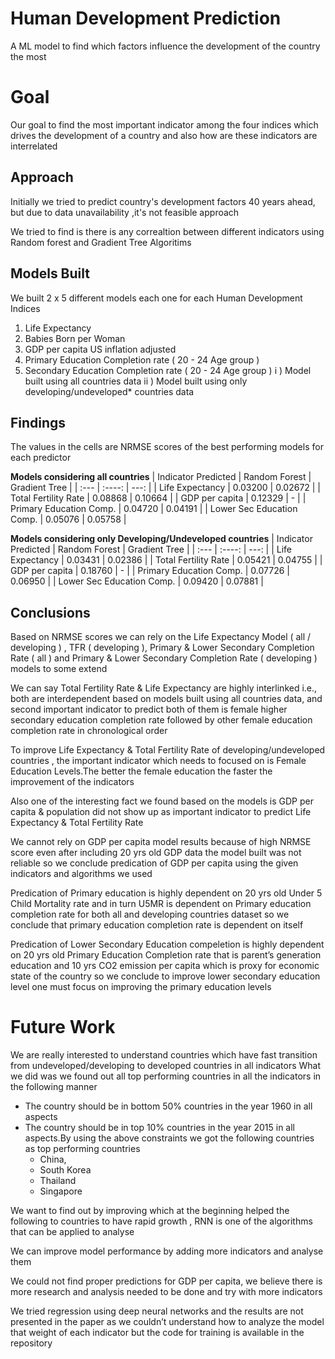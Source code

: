 # Human Development Prediction
A ML model to find which factors influence the development of the country the most

# Goal
Our goal to find the most important indicator among the four indices which drives the development of a country and also how are these indicators are interrelated
## Approach
Initially we tried to predict country's development factors 40 years ahead, but due to data unavailability ,it's not feasible approach

We tried to find is there is any correaltion between different indicators using Random forest and Gradient Tree Algoritims

## Models Built
We built 2 x 5 different models each one for each Human Development Indices 
1) Life Expectancy
2) Babies Born per Woman
3) GDP per capita US inflation adjusted
4) Primary Education Completion rate ( 20 - 24 Age group )
5) Secondary Education Completion rate ( 20 - 24 Age group )
i ) Model built using all countries data
ii ) Model built using only developing/undeveloped* countries data

## Findings
The values in the cells are NRMSE scores of the best performing models for each predictor 

**Models considering all countries**
| Indicator Predicted      | Random Forest | Gradient Tree     |
| :---        |    :----:   |          ---: |
| Life Expectancy      | 0.03200       | 0.02672   |
| Total Fertility Rate   | 0.08868        | 0.10664     |
| GDP per capita     | 0.12329       | -  |
| Primary Education Comp.   | 0.04720        | 0.04191    |
| Lower Sec Education Comp.   | 0.05076        | 0.05758    |

**Models considering only Developing/Undeveloped countries**
| Indicator Predicted      | Random Forest | Gradient Tree     |
| :---        |    :----:   |          ---: |
| Life Expectancy      | 0.03431     | 0.02386   |
| Total Fertility Rate   | 0.05421        | 0.04755     |
| GDP per capita     | 0.18760       | -  |
| Primary Education Comp.   | 0.07726       | 0.06950    |
| Lower Sec Education Comp.   | 0.09420      | 0.07881    |

## Conclusions
Based on NRMSE scores we can rely on the Life Expectancy Model ( all / developing ) , TFR ( developing ), Primary & Lower Secondary Completion Rate ( all ) and Primary & Lower Secondary Completion Rate ( developing ) models to some extend

We can say Total Fertility Rate & Life Expectancy are highly interlinked i.e., both are interdependent based on models built using all countries data, and second important indicator to predict both of them is female higher secondary education completion rate followed by other female education completion rate in chronological order

To improve Life Expectancy & Total Fertility Rate of developing/undeveloped countries , the important indicator which needs to focused on is Female Education Levels.The better the female education the faster the improvement of the indicators

Also one of the interesting fact we found based on the models is GDP per capita & population did not show up as important indicator to predict Life Expectancy & Total Fertility Rate

We cannot rely on GDP per capita model results because of high NRMSE score even after including 20 yrs old GDP data the model built was not reliable so we conclude predication of GDP per capita using the given indicators and algorithms we used

Predication of Primary education is highly dependent on 20 yrs old Under 5 Child Mortality rate and in turn U5MR is dependent on Primary education completion rate for both all and developing countries dataset so we conclude that primary education completion rate is dependent on itself

Predication of Lower Secondary Education compeletion is highly dependent on 20 yrs old Primary Education Completion rate that is parent’s generation education and 10 yrs CO2 emission per capita which is proxy for economic state of the country so we conclude to improve lower secondary education level one must focus on improving the primary education levels

# Future Work
We are really interested to understand countries which have fast transition from undeveloped/developing to developed countries in all indicators
What we did was we found out all top performing countries in all the indicators in the following manner
- The country should be in bottom 50% countries in the year 1960 in all aspects
- The country should be in top 10% countries in the year 2015 in all aspects.By using the above constraints we got the following countries as top performing countries
   - China,
   - South Korea
   - Thailand
   - Singapore


We want to find out by improving which at the beginning helped the following to countries to have rapid growth , RNN is one of the algorithms that can be applied to analyse

We can improve model performance by adding more indicators and analyse them

We could not find proper predictions for GDP per capita, we believe there is more research and analysis needed to be done and try with more indicators

We tried regression using deep neural networks and the results are not presented in the paper as we couldn’t understand how to analyze the model that weight of each indicator but the code for training is available in the repository
